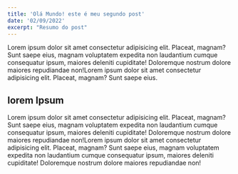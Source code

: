 ```yaml
---
title: 'Olá Mundo! este é meu segundo post'
date: '02/09/2022'
excerpt: "Resumo do post"
---
```


Lorem ipsum dolor sit amet consectetur adipisicing elit. Placeat, magnam? Sunt saepe eius, magnam voluptatem expedita non laudantium cumque consequatur ipsum, maiores deleniti cupiditate! Doloremque nostrum dolore maiores repudiandae non!Lorem ipsum dolor sit amet consectetur adipisicing elit. Placeat, magnam? Sunt saepe eius.

## lorem Ipsum

Lorem ipsum dolor sit amet consectetur adipisicing elit. Placeat, magnam? Sunt saepe eius, magnam voluptatem expedita non laudantium cumque consequatur ipsum, maiores deleniti cupiditate! Doloremque nostrum dolore maiores repudiandae non!Lorem ipsum dolor sit amet consectetur adipisicing elit. Placeat, magnam? Sunt saepe eius, magnam voluptatem expedita non laudantium cumque consequatur ipsum, maiores deleniti cupiditate! Doloremque nostrum dolore maiores repudiandae non!